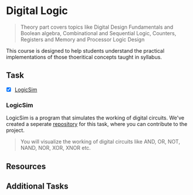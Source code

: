 # Digital Logic

> Theory part covers topics like Digital Design Fundamentals and Boolean algebra, Combinational and Sequential Logic, Counters, Registers and Memory and Processor Logic Design

This course is designed to help students understand the practical implementations of those thoeritical concepts taught in syllabus.

## Task

-   [x] [LogicSim](https://github.com/b0sc/logicSim)

### LogicSim

LogicSim is a program that simulates the working of digital circuits. We've created a seperate [repository](https://github.com/b0sc/logicSim) for this task, where you can contribute to the project.

> You will visualize the working of digital circuits like AND, OR, NOT, NAND, NOR, XOR, XNOR etc.

## Resources

## Additional Tasks
